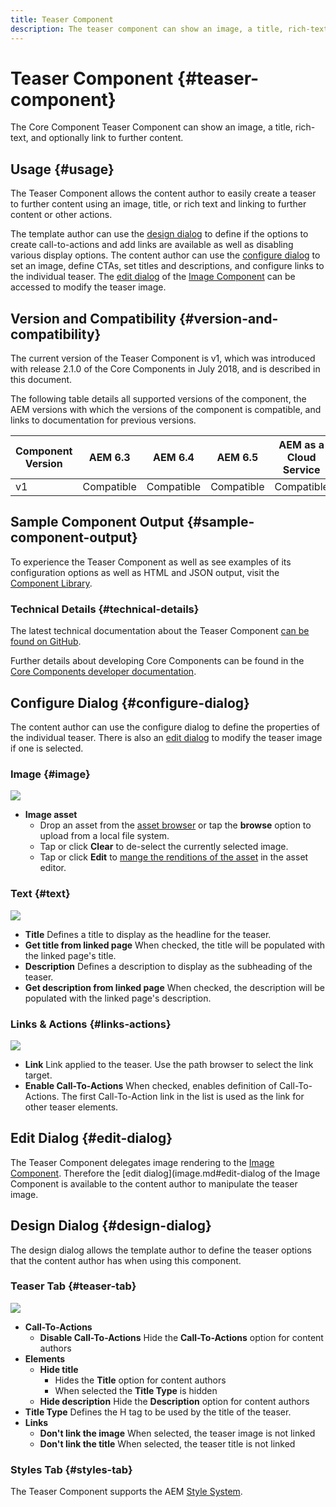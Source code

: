 ```yaml
---
title: Teaser Component
description: The teaser component can show an image, a title, rich-text, and optionally link to further content.
---
```


# Teaser Component {#teaser-component}

The Core Component Teaser Component can show an image, a title, rich-text, and optionally link to further content.

## Usage {#usage}

The Teaser Component allows the content author to easily create a teaser to further content using an image, title, or rich text and linking to further content or other actions.

The template author can use the [design dialog](#design-dialog) to define if the options to create call-to-actions and add links are available as well as disabling various display options. The content author can use the [configure dialog](#configure-dialog) to set an image, define CTAs, set titles and descriptions, and configure links to the individual teaser. The [edit dialog](image.md#edit-dialog) of the [Image Component](image.md) can be accessed to modify the teaser image.

## Version and Compatibility {#version-and-compatibility}

The current version of the Teaser Component is v1, which was introduced with release 2.1.0 of the Core Components in July 2018, and is described in this document.  
  
The following table details all supported versions of the component, the AEM versions with which the versions of the component is compatible, and links to documentation for previous versions.

| Component Version |AEM 6.3 |AEM 6.4 |AEM 6.5 |AEM as a Cloud Service|
|---|---|---|---|---|
| v1 |Compatible |Compatible |Compatible | Compatible|

## Sample Component Output {#sample-component-output}

To experience the Teaser Component as well as see examples of its configuration options as well as HTML and JSON output, visit the [Component Library](https://adobe.com/go/aem_cmp_library_teaser).

### Technical Details {#technical-details}

The latest technical documentation about the Teaser Component [can be found on GitHub](https://adobe.com/go/aem_cmp_tech_teaser_v1).

Further details about developing Core Components can be found in the [Core Components developer documentation](/help/developing/overview.md).

## Configure Dialog {#configure-dialog}

The content author can use the configure dialog to define the properties of the individual teaser. There is also an [edit dialog](#edit-dialog) to modify the teaser image if one is selected.

### Image {#image}

![](/help/assets/screen_shot_2018-07-03at104125.png)

* **Image asset**
  * Drop an asset from the [asset browser](https://docs.adobe.com/content/help/en/experience-manager-cloud-service/sites/authoring/fundamentals/environment-tools.html) or tap the **browse** option to upload from a local file system.
  * Tap or click **Clear** to de-select the currently selected image.
  * Tap or click **Edit** to [mange the renditions of the asset](https://docs.adobe.com/content/help/en/experience-manager-cloud-service/assets/manage/manage-digital-assets.html) in the asset editor.

### Text {#text}

![](/help/assets/screen_shot_2018-07-03at104138.png)

* **Title**
  Defines a title to display as the headline for the teaser.
* **Get title from linked page**
  When checked, the title will be populated with the linked page's title.
* **Description**
  Defines a description to display as the subheading of the teaser.
* **Get description from linked page**
  When checked, the description will be populated with the linked page's description.

### Links & Actions {#links-actions}

![](/help/assets/screen_shot_2018-07-03at104146.png)

* **Link**
  Link applied to the teaser. Use the path browser to select the link target.
* **Enable Call-To-Actions**
  When checked, enables definition of Call-To-Actions. The first Call-To-Action link in the list is used as the link for other teaser elements.

## Edit Dialog {#edit-dialog}

The Teaser Component delegates image rendering to the [Image Component](image.md). Therefore the [edit dialog](image.md#edit-dialog of the Image Component is available to the content author to manipulate the teaser image.

## Design Dialog {#design-dialog}

The design dialog allows the template author to define the teaser options that the content author has when using this component.

### Teaser Tab {#teaser-tab}

![](/help/assets/screen_shot_2018-07-03at105958.png)

* **Call-To-Actions**
  * **Disable Call-To-Actions**
    Hide the **Call-To-Actions** option for content authors
* **Elements**
  * **Hide title**
    * Hides the **Title** option for content authors
    * When selected the **Title Type** is hidden
  * **Hide description**
    Hide the **Description** option for content authors
* **Title Type**
  Defines the H tag to be used by the title of the teaser.  
* **Links**
  * **Don't link the image**
    When selected, the teaser image is not linked  
  * **Don't link the title**
    When selected, the teaser title is not linked

### Styles Tab {#styles-tab}

The Teaser Component supports the AEM [Style System](/help/get-started/authoring.md#component-styling).
